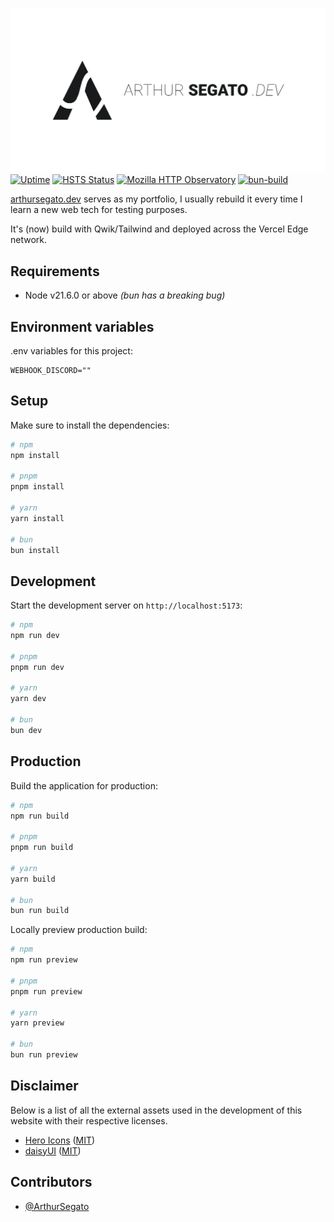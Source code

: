 [![Website](.github/assets/banner.svg)](https://arthursegato.dev)
[![Uptime](https://img.shields.io/website?url=https%3A%2F%2Farthursegato.dev)](https://img.shields.io/website?url=https%3A%2F%2Farthursegato.dev)
[![HSTS Status](https://img.shields.io/hsts/preload/arthursegato.dev)](https://img.shields.io/hsts/preload/arthursegato.dev)
[![Mozilla HTTP Observatory](https://img.shields.io/mozilla-observatory/grade/arthursegato.dev?publish)](https://img.shields.io/mozilla-observatory/grade/arthursegato.dev?publish)
[![bun-build](https://github.com/ArthurSegato/portfolio-frontend/actions/workflows/workflow.yml/badge.svg)](https://github.com/ArthurSegato/portfolio-frontend/actions/workflows/workflow.yml)

[arthursegato.dev](https://www.arthursegato.dev/) serves as my portfolio, I usually rebuild it every time I learn a new web tech for testing purposes.

It's (now) build with Qwik/Tailwind and deployed across the Vercel Edge network.

## Requirements

- Node v21.6.0 or above _(bun has a breaking bug)_

## Environment variables

.env variables for this project:

```Properties
WEBHOOK_DISCORD=""
```

## Setup

Make sure to install the dependencies:

```bash
# npm
npm install

# pnpm
pnpm install

# yarn
yarn install

# bun
bun install
```

## Development

Start the development server on `http://localhost:5173`:

```bash
# npm
npm run dev

# pnpm
pnpm run dev

# yarn
yarn dev

# bun
bun dev
```

## Production

Build the application for production:

```bash
# npm
npm run build

# pnpm
pnpm run build

# yarn
yarn build

# bun
bun run build
```

Locally preview production build:

```bash
# npm
npm run preview

# pnpm
pnpm run preview

# yarn
yarn preview

# bun
bun run preview
```

## Disclaimer

Below is a list of all the external assets used in the development of this website with their respective licenses.

- [Hero Icons](https://heroicons.com/) ([MIT](https://github.com/tailwindlabs/heroicons/blob/master/LICENSE))
- [daisyUI](https://daisyui.com/) ([MIT](https://github.com/saadeghi/daisyui/blob/master/LICENSE))

## Contributors

- [@ArthurSegato](https://github.com/ArthurSegato)
